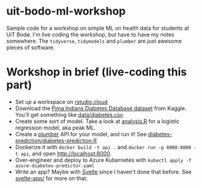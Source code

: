 # uit-bodo-ml-workshop

Sample code for a workshop on simple ML on health data for students at UiT Bodø.
I'm live coding the workshop, but have to have my notes somewhere. The
`tidyverse`, `tidymodels` and `plumber` are just awesome pieces of software.

# Workshop in brief (live-coding this part)

- Set up a workspace on [rstudio.cloud](http://rstudio.cloud)
- Download the [Pima Indians Diabetes Database dataset](https://www.kaggle.com/uciml/pima-indians-diabetes-database)
  from Kaggle. You'll get something like [data/diabetes.csv](data/diabetes.csv).
- Create some sort of model. Take a look at [analysis.R](analysis.R) for a
  logistic regression model, aka peak ML.
- Create a [plumber](https://www.rplumber.io/) API for your model, and run it!
  See [diabetes-prediction/diabetes-prediction.R](/diabetes-prediction/plumber.R)
- Dockerize it with `docker build -t api .` and `docker run -p 8000:8000 -t api`, 
  and open [http://localhost:8000](http://localhost:8000).  
- Over-engineer and deploy to Azure Kubernetes with `kubectl apply -f azure-diabetes-predictor.yaml`
- Write an app? Maybe with [Svelte](https://svelte.dev/) since I haven't done
  that before. See [svelte-app/](svelte-app) for more on that.
